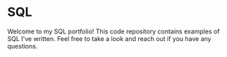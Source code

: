 # SQL
Welcome to my SQL portfolio! This code repository contains examples of SQL I've written. Feel free to take a look and reach out if you have any questions.  
